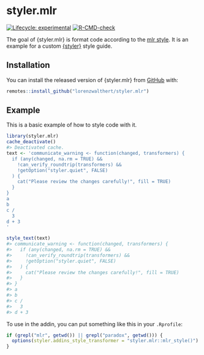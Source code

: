 
<!-- README.md is generated from README.Rmd. Please edit that file -->

# styler.mlr

<!-- badges: start -->

[![Lifecycle:
experimental](https://img.shields.io/badge/lifecycle-experimental-orange.svg)](https://lifecycle.r-lib.org/articles/stages.html#experimental)
[![R-CMD-check](https://github.com/lorenzwalthert/styler.mlr/workflows/R-CMD-check/badge.svg)](https://github.com/lorenzwalthert/styler.mlr/actions)
<!-- badges: end -->

The goal of {styler.mlr} is format code according to the [mlr
style](https://github.com/mlr-org/mlr3/wiki/Style-Guide). It is an
example for a custom [{styler}](https://styler.r-lib.org) style guide.

## Installation

You can install the released version of {styler.mlr} from
[GitHub](https://github.com) with:

``` r
remotes::install_github("lorenzwalthert/styler.mlr")
```

## Example

This is a basic example of how to style code with it.

``` r
library(styler.mlr)
cache_deactivate()
#> Deactivated cache.
text <- 'communicate_warning <- function(changed, transformers) {
  if (any(changed, na.rm = TRUE) &&
    !can_verify_roundtrip(transformers) &&
    !getOption("styler.quiet", FALSE)
  ) {
    cat("Please review the changes carefully!", fill = TRUE)
  }
}
a
b
c /
  3
d + 3
'

style_text(text)
#> communicate_warning <- function(changed, transformers) {
#>   if (any(changed, na.rm = TRUE) &&
#>     !can_verify_roundtrip(transformers) &&
#>     !getOption("styler.quiet", FALSE)
#>   ) {
#>     cat("Please review the changes carefully!", fill = TRUE)
#>   }
#> }
#> a
#> b
#> c /
#>   3
#> d + 3
```

To use in the addin, you can put something like this in your
`.Rprofile`:

``` r
if (grepl("mlr", getwd()) || grepl("paradox", getwd())) {
  options(styler.addins_style_transformer = "styler.mlr::mlr_style()")
}
```
